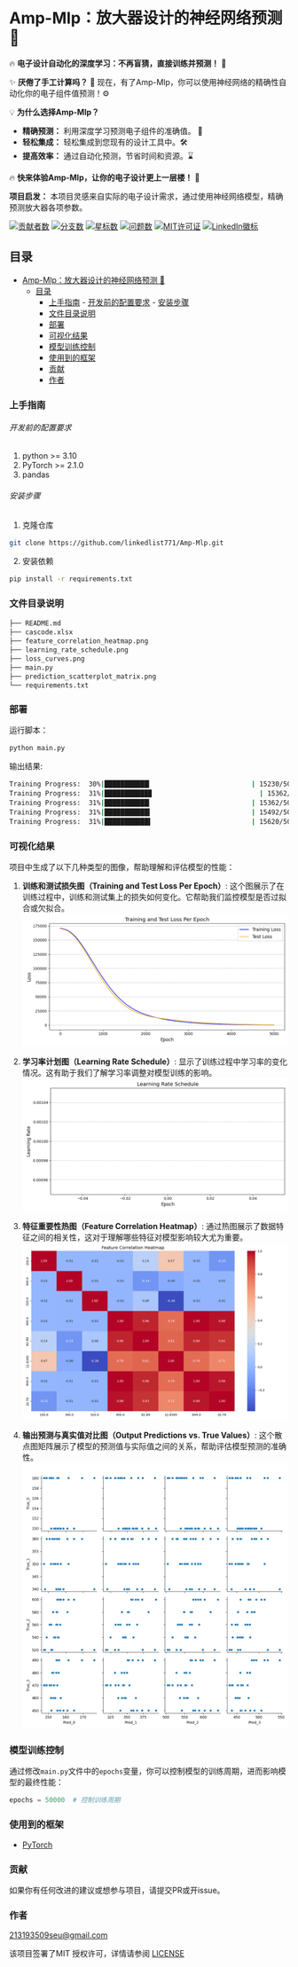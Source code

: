 # Amp-Mlp：放大器设计的神经网络预测 🚀

🔥 **电子设计自动化的深度学习：不再盲猜，直接训练并预测！** 🚀

✨ **厌倦了手工计算吗？** 🐢 现在，有了Amp-Mlp，你可以使用神经网络的精确性自动化你的电子组件值预测！⚙️

💡 **为什么选择Amp-Mlp？**

* **精确预测：** 利用深度学习预测电子组件的准确值。 🎯
* **轻松集成：** 轻松集成到您现有的设计工具中。🛠️
* **提高效率：** 通过自动化预测，节省时间和资源。⌛

🔥 **快来体验Amp-Mlp，让你的电子设计更上一层楼！** 🚀

**项目启发：** 本项目灵感来自实际的电子设计需求，通过使用神经网络模型，精确预测放大器各项参数。

<!-- 项目徽章 -->

[![贡献者数][contributors-shield]][contributors-url]
[![分支数][forks-shield]][forks-url]
[![星标数][stars-shield]][stars-url]
[![问题数][issues-shield]][issues-url]
[![MIT许可证][license-shield]][license-url]
[![LinkedIn徽标][linkedin-shield]][linkedin-url]

## 目录

- [Amp-Mlp：放大器设计的神经网络预测 🚀](#amp-mlp放大器设计的神经网络预测-)
  - [目录](#目录)
    - [上手指南](#上手指南)
          - [开发前的配置要求](#开发前的配置要求)
          - [安装步骤](#安装步骤)
    - [文件目录说明](#文件目录说明)
    - [部署](#部署)
    - [可视化结果](#可视化结果)
    - [模型训练控制](#模型训练控制)
    - [使用到的框架](#使用到的框架)
    - [贡献](#贡献)
    - [作者](#作者)

### 上手指南

###### 开发前的配置要求

1. python >= 3.10
2. PyTorch >= 2.1.0
3. pandas

###### 安装步骤

1. 克隆仓库

```sh
git clone https://github.com/linkedlist771/Amp-Mlp.git
```

2. 安装依赖

```bash
pip install -r requirements.txt
```

### 文件目录说明

```
├── README.md
├── cascode.xlsx
├── feature_correlation_heatmap.png
├── learning_rate_schedule.png
├── loss_curves.png
├── main.py
├── prediction_scatterplot_matrix.png
└── requirements.txt
```

### 部署

运行脚本：
```bash
python main.py
```

输出结果:
```bash
Training Progress:  30%|███████████▎                         | 15230/50000 [00:12<00:27, 1280.55it/s, loss=95.1, test_loss=89.5]Epoch 15270: reducing learning rate of group 0 to 8.0000e-04.
Training Progress:  31%|███████████▉                           | 15362/50000 [00:12<00:26, 1291.34it/s, loss=95, test_loss=89.5]Epoch 15371: reducing learning rate of group 0 to 6.4000e-04.
Training Progress:  31%|███████████▎                         | 15362/50000 [00:12<00:26, 1291.34it/s, loss=94.9, test_loss=89.4]Epoch 15472: reducing learning rate of group 0 to 5.1200e-04.
Training Progress:  31%|███████████▍                         | 15492/50000 [00:12<00:27, 1273.47it/s, loss=94.9, test_loss=89.4]Epoch 15573: reducing learning rate of group 0 to 4.0960e-04.
Training Progress:  31%|███████████▌                         | 15620/50000 [00:12<00:28, 1226.60it/s, loss=94.8, test_loss=89.4]Epoch 15674: reducing learning rate of group 0 to 3.2768e-04.
```


### 可视化结果

项目中生成了以下几种类型的图像，帮助理解和评估模型的性能：

1. **训练和测试损失图（Training and Test Loss Per Epoch）**: 这个图展示了在训练过程中，训练和测试集上的损失如何变化。它帮助我们监控模型是否过拟合或欠拟合。
   ![Training and Test Loss](loss_curves.png)

2. **学习率计划图（Learning Rate Schedule）**: 显示了训练过程中学习率的变化情况。这有助于我们了解学习率调整对模型训练的影响。
   ![Learning Rate Schedule](learning_rate_schedule.png)

3. **特征重要性热图（Feature Correlation Heatmap）**: 通过热图展示了数据特征之间的相关性，这对于理解哪些特征对模型影响较大尤为重要。
   ![Feature Correlation Heatmap](feature_correlation_heatmap.png)

4. **输出预测与真实值对比图（Output Predictions vs. True Values）**: 这个散点图矩阵展示了模型的预测值与实际值之间的关系，帮助评估模型预测的准确性。
   ![Output Predictions vs. True Values](prediction_scatterplot_matrix.png)

### 模型训练控制

通过修改`main.py`文件中的`epochs`变量，你可以控制模型的训练周期，进而影响模型的最终性能：

```python
epochs = 50000  # 控制训练周期
```


### 使用到的框架

- [PyTorch](https://pytorch.org)

### 贡献

如果你有任何改进的建议或想参与项目，请提交PR或开issue。

### 作者

213193509seu@gmail.com

该项目签署了MIT 授权许可，详情请参阅 [LICENSE](LICENSE)
<!-- links -->
[your-project-path]:shaojintian/Best_README_template
[contributors-shield]: https://img.shields.io/github/contributors/shaojintian/Best_README_template.svg?style=flat-square
[contributors-url]: https://github.com/shaojintian/Best_README_template/graphs/contributors
[forks-shield]: https://img.shields.io/github/forks/shaojintian/Best_README_template.svg?style=flat-square
[forks-url]: https://github.com/shaojintian/Best_README_template/network/members
[stars-shield]: https://img.shields.io/github/stars/shaojintian/Best_README_template.svg?style=flat-square
[stars-url]: https://github.com/shaojintian/Best_README_template/stargazers
[issues-shield]: https://img.shields.io/github/issues/shaojintian/Best_README_template.svg?style=flat-square
[issues-url]: https://img.shields.io/github/issues/shaojintian/Best_README_template.svg
[license-shield]: https://img.shields.io/github/license/shaojintian/Best_README_template.svg?style=flat-square
[license-url]: https://github.com/shaojintian/Best_README_template/blob/master/LICENSE.txt
[linkedin-shield]: https://img.shields.io/badge/-LinkedIn-black.svg?style=flat-square&logo=linkedin&colorB=555
[linkedin-url]: https://linkedin.com/in/shaojintian
